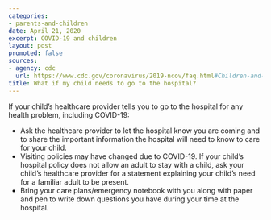 ```yaml
---
categories:
- parents-and-children
date: April 21, 2020
excerpt: COVID-19 and children
layout: post
promoted: false
sources:
- agency: cdc
  url: https://www.cdc.gov/coronavirus/2019-ncov/faq.html#Children-and-Youth-with-Special-Healthcare-Needs
title: What if my child needs to go to the hospital?
---
```


If your child’s healthcare provider tells you to go to the hospital for any health problem, including COVID-19:

- Ask the healthcare provider to let the hospital know you are coming and to share the important information the hospital will need to know to care for your child.
- Visiting policies may have changed due to COVID-19. If your child’s hospital policy does not allow an adult to stay with a child, ask your child’s healthcare provider for a statement explaining your child’s need for a familiar adult to be present.
- Bring your care plans/emergency notebook with you along with paper and pen to write down questions you have during your time at the hospital.
